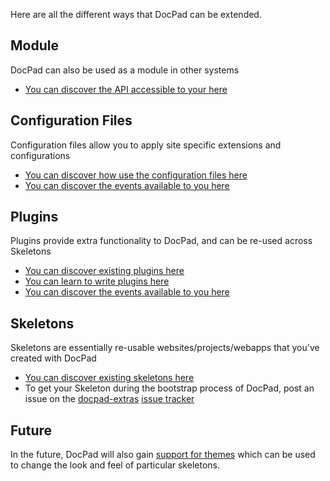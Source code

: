 Here are all the different ways that DocPad can be extended.

## Module
DocPad can also be used as a module in other systems
- [You can discover the API accessible to your here](https://github.com/bevry/docpad/wiki/API)

## Configuration Files
Configuration files allow you to apply site specific extensions and configurations
- [You can discover how use the configuration files here](https://github.com/bevry/docpad/wiki/Beginner-Guide)
- [You can discover the events available to you here](https://github.com/bevry/docpad/wiki/Events)

## Plugins
Plugins provide extra functionality to DocPad, and can be re-used across Skeletons
- [You can discover existing plugins here](https://github.com/bevry/docpad/wiki/Plugins)
- [You can learn to write plugins here](https://github.com/bevry/docpad/wiki/Writing-a-Plugin)
- [You can discover the events available to you here](https://github.com/bevry/docpad/wiki/Events)

## Skeletons
Skeletons are essentially re-usable websites/projects/webapps that you've created with DocPad
- [You can discover existing skeletons here](https://github.com/bevry/docpad/wiki/Skeletons)
- To get your Skeleton during the bootstrap process of DocPad, post an issue on the [docpad-extras](https://github.com/bevry/docpad-extras) [issue tracker](https://github.com/bevry/docpad-extras/issues)

## Future
In the future, DocPad will also gain [support for themes](https://github.com/bevry/docpad/issues/126) which can be used to change the look and feel of particular skeletons.
